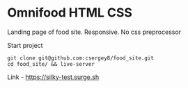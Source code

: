 # Omnifood HTML CSS
Landing page of food site. Responsive. No css preprocessor

Start project
```
git clone git@github.com:csergey8/food_site.git
cd food_site/ && live-server
```

Link  - https://silky-test.surge.sh

